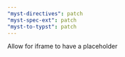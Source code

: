 ```yaml
---
"myst-directives": patch
"myst-spec-ext": patch
"myst-to-typst": patch
---
```


Allow for iframe to have a placeholder
